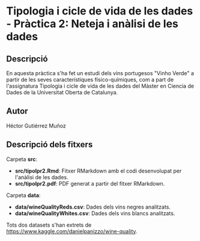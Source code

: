 # Tipologia i cicle de vida de les dades - Pràctica 2: Neteja i anàlisi de les dades 

## Descripció

En aquesta pràctica s'ha fet un estudi dels vins portugesos "Vinho Verde" a partir de les seves característiques físico-químiques, com a part de l'assignatura Tipologia i cicle de vida de les dades del Màster en Ciencia de Dades de la Universitat Oberta de Catalunya.

## Autor

Héctor Gutiérrez Muñoz

## Descripció dels fitxers

Carpeta **src**:

* **src/tipolpr2.Rmd**: Fitxer RMarkdown amb el codi desenvolupat per l'anàlisi de les dades.
* **src/tipolpr2.pdf**: PDF generat a partir del fitxer RMarkdown.

Carpeta **data**:

* **data/wineQualityReds.csv**: Dades dels vins negres analitzats.
* **data/wineQualityWhites.csv**: Dades dels vins blancs analitzats.

Tots dos datasets s'han extrets de https://www.kaggle.com/danielpanizzo/wine-quality. 
